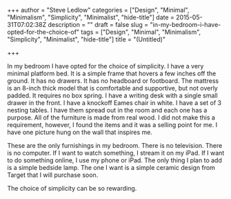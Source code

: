+++
author = "Steve Ledlow"
categories = ["Design", "Minimal", "Minimalism", "Simplicity", "Minimalist", "hide-title"]
date = 2015-05-31T07:02:38Z
description = ""
draft = false
slug = "in-my-bedroom-i-have-opted-for-the-choice-of"
tags = ["Design", "Minimal", "Minimalism", "Simplicity", "Minimalist", "hide-title"]
title = "(Untitled)"

+++


<p>In my bedroom I have opted for the choice of simplicity.  I have a very minimal platform bed.  It is a simple frame that hovers a few inches off the ground.  It has no drawers.  It has no headboard or footboard.  The mattress is an 8-inch thick model that is comfortable and supportive, but not overly padded.  It requires no box spring.   I have a writing desk with a single small drawer in the front.  I have a knockoff Eames chair in white.  I have a set of 3 nesting tables.  I have them spread out in the room and each one has a purpose.  All of the furniture is made from real wood.  I did not make this a requirement, however, I found the items and it was a selling point for me.  I have one picture hung on the wall that inspires me.  </p>

<p>These are the only furnishings in my bedroom.  There is no television.  There is no computer.  If I want to watch something, I stream it on my iPad.  If I want to do something online, I use my phone or iPad.  The only thing I plan to add is a simple bedside lamp.  The one I want is a simple ceramic design from Target that I will purchase soon.</p>

<p>The choice of simplicity can be so rewarding.</p>


